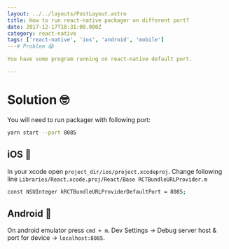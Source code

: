 ```yaml
---
layout: ../../layouts/PostLayout.astro
title: How to run react-native packager on different port?
date: 2017-12-17T18:31:00.000Z
category: react-native
tags: ['react-native', 'ios', 'android', 'mobile']
---# Problem 😱

You have some program running on react-native default port.

---
```


# Solution 🤓

You will need to run packager with following port:

```bash
yarn start --port 8085
```

## iOS 📱

In your xcode open `project_dir/ios/project.xcodeproj`.
Change following line `Libraries/React.xcode.proj/React/Base RCTBundleURLProvider.m` 
```bash
const NSUInteger kRCTBundleURLProviderDefaultPort = 8085;
```

## Android 🤖

On android emulator press `cmd + m`.
Dev Settings -> Debug server host & port for device -> `localhost:8085`.
